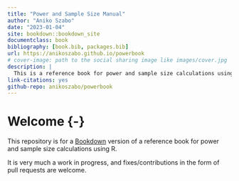 ```yaml
--- 
title: "Power and Sample Size Manual"
author: "Aniko Szabo"
date: "2023-01-04"
site: bookdown::bookdown_site
documentclass: book
bibliography: [book.bib, packages.bib]
url: https://anikoszabo.github.io/powerbook
# cover-image: path to the social sharing image like images/cover.jpg
description: |
  This is a reference book for power and sample size calculations using R
link-citations: yes
github-repo: anikoszabo/powerbook
---
```


# Welcome {-}

This repository is for a [Bookdown](https://bookdown.org/) version of a reference book for power and sample size calculations using R.

It is very much a work in progress, and fixes/contributions in the form of pull requests are welcome.

